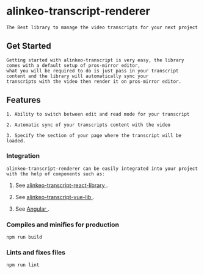 # alinkeo-transcript-renderer
```
The Best library to manage the video transcripts for your next project
```

## Get Started
```
Getting started with alinkeo-transcript is very easy, the library comes with a default setup of pros-mirror editor, 
what you will be required to do is just pass in your transcript content and the library will automatically sync your 
transcripts with the video then render it on pros-mirror editor. 
```

## Features
```
1. Ability to switch between edit and read mode for your transcript

2. Automatic sync of your transcripts content with the video

3. Specify the section of your page where the transcript will be loaded.
```
### Integration

```
alinkeo-transcript-renderer can be easily integrated into your project with the help of components such as:

```
1. See [alinkeo-transcript-react-library ](https://github.com/Leparwa/alinkeo-transcript-renderer/tree/master/alinkeo-transcript-react-library).

2. See [alinkeo-transcript-vue-lib ](https://github.com/Leparwa/alinkeo-transcript-renderer/tree/master/alinkeo-transcript-vue-lib).

3. See [Angular ](https://github.com/Leparwa/alinkeo-transcript-renderer/tree/master/angularTranscript).



### Compiles and minifies for production
```
npm run build
```

### Lints and fixes files
```
npm run lint
```


